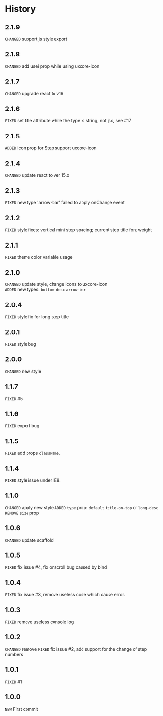 # History

## 2.1.9

`CHANGED` support js style export

## 2.1.8

`CHANGED` add usei prop while using uxcore-icon  

## 2.1.7

`CHANGED` upgrade react to v16  

## 2.1.6

`FIXED` set title attribute while the type is string, not jsx, see #17

## 2.1.5

`ADDED` icon prop for Step support uxcore-icon

## 2.1.4

`CHANGED` update react to ver 15.x

## 2.1.3

`FIXED` new type 'arrow-bar' failed to apply onChange event
## 2.1.2

`FIXED` style fixes: vertical mini step spacing; current step title font weight
## 2.1.1

`FIXED` theme color variable usage

## 2.1.0

`CHANGED` update style, change icons to uxcore-icon  
`ADDED` new types: `bottom-desc` `arrow-bar`

## 2.0.4

`FIXED` style fix for long step title

## 2.0.1

`FIXED` style bug

## 2.0.0

`CHANGED` new style

## 1.1.7
`FIXED` #5

## 1.1.6
`FIXED` export bug

## 1.1.5
`FIXED` add props `className`.

## 1.1.4
`FIXED` style issue under IE8.

## 1.1.0

`CHANGED` apply new style
`ADDED` `type` prop: `default` `title-on-top` or `long-desc`
`REMOVE` `size` prop


## 1.0.6

`CHANGED` update scaffold

## 1.0.5

`FIXED` fix issue #4, fix onscroll bug caused by bind

## 1.0.4

`FIXED` fix issue #3, remove useless code which cause error.

## 1.0.3

`FIXED` remove useless console log

## 1.0.2
`CHANGED` remove 
`FIXED` fix issue #2, add support for the change of step numbers

## 1.0.1
`FIXED` #1

## 1.0.0
`NEW` First commit


